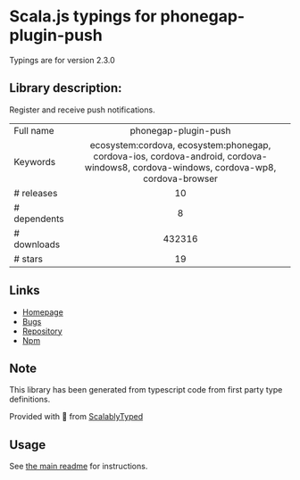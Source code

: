 
# Scala.js typings for phonegap-plugin-push

Typings are for version 2.3.0

## Library description:
Register and receive push notifications.

|                    |                 |
| ------------------ | :-------------: |
| Full name          | phonegap-plugin-push |
| Keywords           | ecosystem:cordova, ecosystem:phonegap, cordova-ios, cordova-android, cordova-windows8, cordova-windows, cordova-wp8, cordova-browser |
| # releases         | 10 |
| # dependents       | 8 |
| # downloads        | 432316 |
| # stars            | 19 |

## Links
- [Homepage](http://github.com/phonegap/phonegap-plugin-push#readme)
- [Bugs](https://github.com/phonegap/phonegap-plugin-push/issues)
- [Repository](https://github.com/phonegap/phonegap-plugin-push)
- [Npm](https://www.npmjs.com/package/phonegap-plugin-push)
    


## Note
This library has been generated from typescript code from first party type definitions.

Provided with :purple_heart: from [ScalablyTyped](https://github.com/oyvindberg/ScalablyTyped)

## Usage
See [the main readme](../../readme.md) for instructions.


